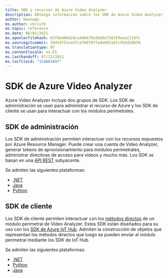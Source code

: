 ```yaml
---
title: SDK y recursos de Azure Video Analyzer
description: Obtenga información sobre los SDK de Azure Video Analyzer.
author: bennage
ms.author: christb
ms.topic: reference
ms.date: 06/01/2021
ms.openlocfilehash: 63f0ad6642dca449479a36d6e7503f9eaa2219fc
ms.sourcegitcommit: 3941df51ce4fca760797fa4e09216fcfb5d2d8f0
ms.translationtype: HT
ms.contentlocale: es-ES
ms.lasthandoff: 07/23/2021
ms.locfileid: "114601897"
---
```

# <a name="azure-video-analyzer-sdks"></a>SDK de Azure Video Analyzer

Azure Video Analyzer incluye dos grupos de SDK. Los SDK de administración se usan para administrar el recurso de Azure y los SDK de cliente se usan para interactuar con los módulos perimetrales.

## <a name="management-sdks"></a>SDK de administración

Los SDK de administración permiten interactuar con los recursos expuestos por Azure Resource Manager. Puede crear una cuenta de Video Analyzer, generar tokens de aprovisionamiento para módulos perimetrales, administrar directivas de acceso para vídeos y mucho más. Los SDK se basan en una [API REST](/rest/api/videoanalyzer/?branch=video) subyacente.

Se admiten las siguientes plataformas:

- [.NET](https://aka.ms/ava/sdk/mgt/net)
- [Java](https://aka.ms/ava/sdk/mgt/java)
- [Python](https://aka.ms/ava/sdk/mgt/python)

## <a name="client-sdks"></a>SDK de cliente

Los SDK de cliente permiten interactuar con los [métodos directos][docs-direct-methods] de un módulo perimetral de Video Analyzer. Estos SDK están diseñados para su uso con los [SDK de Azure IoT Hub][docs-iot-hub-sdks]. Admiten la construcción de objetos que representan los métodos directos que luego se pueden enviar al módulo perimetral mediante los SDK de IoT Hub.

Se admiten las siguientes plataformas:

- [.NET](https://aka.ms/ava/sdk/client/net)
- [Python](https://aka.ms/ava/sdk/client/python)
- [Java](https://aka.ms/ava/sdk/client/java)

<!-- links -->
[docs-direct-methods]: direct-methods.md
[docs-iot-hub-sdks]: ../../iot-hub/iot-hub-devguide-sdks.md

[REST API]: https://aka.ms/ava/api/rest
